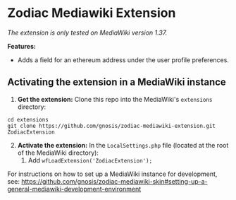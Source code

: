 # Zodiac Mediawiki Extension
*The extension is only tested on MediaWiki version 1.37.*

**Features:**

- Adds a field for an ethereum address under the user profile preferences.


## Activating the extension in a MediaWiki instance
1. **Get the extension:** 
Clone this repo into the MediaWiki's `extensions` directory: 
```
cd extensions
git clone https://github.com/gnosis/zodiac-mediawiki-extension.git ZodiacExtension
```

2. **Activate the extension:** 
In the `LocalSettings.php` file (located at the root of the MediaWiki directory):
   1. Add `wfLoadExtension('ZodiacExtension');`

For instructions on how to set up a MediaWiki instance for development, see: https://github.com/gnosis/zodiac-mediawiki-skin#setting-up-a-general-mediawiki-development-environment
